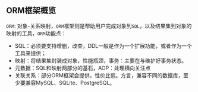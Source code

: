 ## ORM框架概览
`ORM`: 对象-关系映射，`ORM`框架则是帮助用户完成对象到`SQL`，以及结果集到对象的映射的工具，`ORM`功能点：
- SQL：必须要支持增删，改查，DDL一般是作为一个扩展功能，或者作为一个工具来提供；
- 映射：将结果集封装成对象，性能瓶颈，事务：主要在与维护好事务状态。
- 元数据：SQL和映射两部分的基石，AOP：处理横向关注点
- 关联关系：部分ORM框架会提供，性价比低。方言，兼容不同的数据库，至少要兼容MySQL、SQLite、PostgreSQL。
